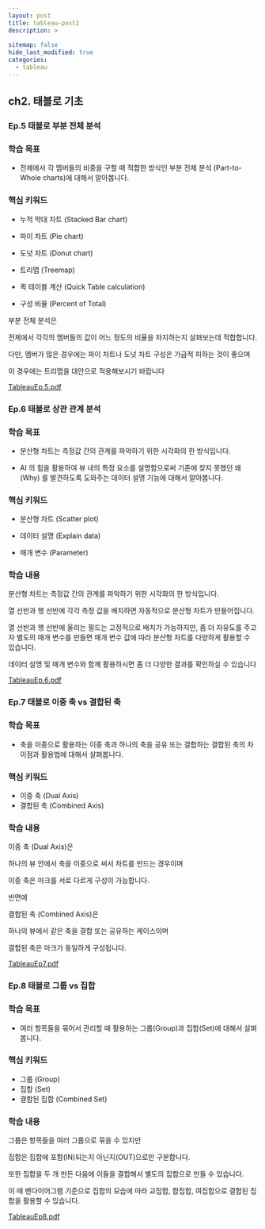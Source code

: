 ```yaml
---
layout: post
title: tableau-post2
description: >
  
sitemap: false
hide_last_modified: true
categories:
  - tableau
---
```


## ch2. 태블로 기초

### Ep.5 태블로 부분 전체 분석

### 학습 목표

- 전체에서 각 멤버들의 비중을 구할 때 적합한 방식인 부분 전체 분석 (Part-to-Whole charts)에 대해서 알아봅니다.

### 핵심 키워드

- 누적 막대 차트 (Stacked Bar chart)

- 파이 차트 (Pie chart)

- 도넛 차트 (Donut chart)

- 트리맵 (Treemap)

- 퀵 테이블 계산 (Quick Table calculation)

- 구성 비율 (Percent of Total)

부분 전체 분석은

전체에서 각각의 멤버들의 값이 어느 정도의 비율을 차지하는지 살펴보는데 적합합니다.

다만, 멤버가 많은 경우에는 파이 차트나 도넛 차트 구성은 가급적 피하는 것이 좋으며

이 경우에는 트리맵을 대안으로 적용해보시기 바랍니다

[TableauEp.5.pdf](https://github.com/parkgeonwo/parkgeonwo.github.io/files/8046073/TableauEp.5.pdf)


### Ep.6 태블로 상관 관계 분석

### 학습 목표

- 분산형 차트는 측정값 간의 관계를 파악하기 위한 시각화의 한 방식입니다. 

- AI 의 힘을 활용하여 뷰 내의 특정 요소를 설명함으로써 기존에 찾지 못했던 왜 (Why) 를 발견하도록 도와주는 데이터 설명 기능에 대해서 알아봅니다.

 

### 핵심 키워드

- 분산형 차트 (Scatter plot)

- 데이터 설명 (Explain data)

- 매개 변수 (Parameter)

### 학습 내용

분산형 차트는 측정값 간의 관계를 파악하기 위한 시각화의 한 방식입니다.

열 선반과 행 선반에 각각 측정 값을 배치하면 자동적으로 분산형 차트가 만들어집니다.

열 선반과 행 선반에 올리는 필드는 고정적으로 배치가 가능하지만, 좀 더 자유도를 주고자 별도의 매개 변수를 만들면 매개 변수 값에 따라 분산형 차트를 다양하게 활용할 수 있습니다.

데이터 설명 및 매개 변수와 함께 활용하시면 좀 더 다양한 결과를 확인하실 수 있습니다

[TableauEp.6.pdf](https://github.com/parkgeonwo/parkgeonwo.github.io/files/8046074/TableauEp.6.pdf)


### Ep.7 태블로 이중 축 vs 결합된 축

### 학습 목표

- 축을 이중으로 활용하는 이중 축과 하나의 축을 공유 또는 결합하는 결합된 축의 차이점과 활용법에 대해서 살펴봅니다.

 

### 핵심 키워드

- 이중 축 (Dual Axis)
- 결합된 축 (Combined Axis)

### 학습 내용

이중 축 (Dual Axis)은

하나의 뷰 안에서 축을 이중으로 써서 차트를 만드는 경우이며

이중 축은 마크를 서로 다르게 구성이 가능합니다.

반면에

결합된 축 (Combined Axis)은

하나의 뷰에서 같은 축을 결합 또는 공유하는 케이스이며

결합된 축은 마크가 동일하게 구성됩니다.

[TableauEp7.pdf](https://github.com/parkgeonwo/parkgeonwo.github.io/files/8060386/TableauEp7.pdf)


### Ep.8 태블로 그룹 vs 집합

### 학습 목표

- 여러 항목들을 묶어서 관리할 때 활용하는 그룹(Group)과 집합(Set)에 대해서 살펴봅니다. 

### 핵심 키워드

- 그룹 (Group)
- 집합 (Set)
- 결합된 집합 (Combined Set)

### 학습 내용

그룹은 항목들을 여러 그룹으로 묶을 수 있지만

집합은 집합에 포함(IN)되는지 아닌지(OUT)으로만 구분합니다.

또한 집합을 두 개 만든 다음에 이들을 결합해서 별도의 집합으로 만들 수 있습니다. 

이 때 벤다이어그램 기준으로 집합의 모습에 따라 교집합, 합집합, 여집합으로 결합된 집합을 활용할 수 있습니다. 

[TableauEp8.pdf](https://github.com/parkgeonwo/parkgeonwo.github.io/files/8060401/TableauEp8.pdf)




